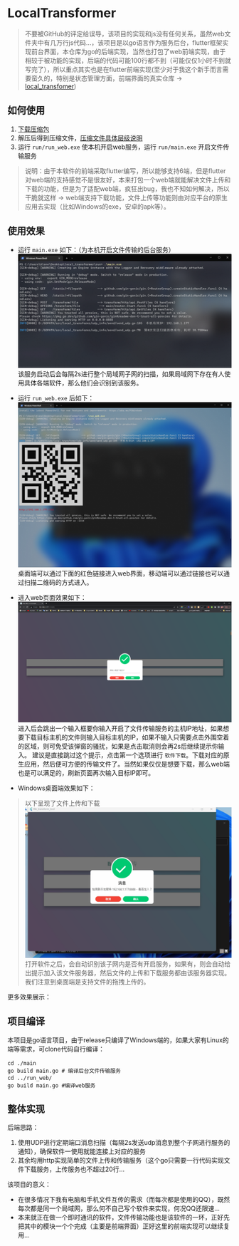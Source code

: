 # LocalTransformer
> 不要被GitHub的评定给误导，该项目的实现和js没有任何关系，虽然web文件夹中有几万行js代码...，该项目是以go语言作为服务后台，flutter框架实现前台界面，本仓库为go的后端实现，当然也打包了web前端实现，由于相较于被功能的实现，后端的代码可能100行都不到（可能仅仅1小时不到就写完了），所以重点其实也是在flutter前端实现(至少对于我这个新手而言需要蛮久的，特别是状态管理方面，前端界面的真实仓库 -> [local_transfomer](https://github.com/ACking-you/local_transformer))
## 如何使用
1. [下载压缩包](https://up.woozooo.com/mydisk.php)
2. 解压后得到压缩文件，[压缩文件具体层级说明](https://github.com/ACking-you/go-transform/releases/tag/1.0)
3. 运行 `run/run_web.exe` 使本机开启web服务，运行 `run/main.exe` 开启文件传输服务
> 说明：由于本软件的前端采取flutter编写，所以能够支持6端，但是flutter对web端的支持感觉不是很友好，本来打包一个web端就能解决文件上传和下载的功能，但是为了适配web端，疯狂出bug，我也不知如何解决，所以干脆就这样 -> web端支持下载功能，文件上传等功能则由对应平台的原生应用去实现（比如Windows的exe，安卓的apk等）。

## 使用效果
* 运行 `main.exe` 如下：（为本机开启文件传输的后台服务）
![main](./doc/main.png)
该服务启动后会每隔2s进行整个局域网子网的扫描，如果局域网下存在有人使用具体各端软件，那么他们会识别到该服务。
* 运行 `run_web.exe` 后如下：
![终端效果](./doc/web_terminal.png)
桌面端可以通过下面的红色链接进入web界面，移动端可以通过链接也可以通过扫描二维码的方式进入。

* 进入web页面效果如下：
![web页面](./doc/web.png)
进入后会跳出一个输入框要你输入开启了文件传输服务的主机IP地址，如果想要下载目标主机的文件则输入目标主机的IP，如果不输入只需要点击外围空着的区域，则可免受该弹窗的骚扰，如果是点击取消则会再2s后继续提示你输入。
建议是直接跳过这个提示，点击第一个选项进行 `软件下载`。下载对应的原生应用，然后便可方便的传输文件了。当然如果仅仅是想要下载，那么web端也是可以满足的，刷新页面再次输入目标IP即可。
* Windows桌面端效果如下：
> 以下呈现了文件上传和下载
![windows页面](./doc/windows.gif)
打开软件之后，会自动识别该子网内是否有开启服务，如果有，则会自动给出提示加入该文件服务器，然后文件的上传和下载服务都由该服务器实现。我们注意到桌面端是支持文件的拖拽上传的。

更多效果展示：
## 项目编译
本项目是go语言项目，由于release只编译了Windows端的，如果大家有Linux的端等需求，可clone代码自行编译：

```shell
cd ./main
go build main.go # 编译后台文件传输服务
cd ../run_web/
go build main.go #编译web服务
```

## 整体实现
后端思路：
1. 使用UDP进行定期端口消息扫描（每隔2s发送udp消息到整个子网进行服务的通知），确保软件一使用就能连接上对应的服务
2. 其余均用http实现简单的文件上传和传输服务（这个go只需要一行代码实现文件下载服务，上传服务也不超过20行...

该项目的意义：
* 在很多情况下我有电脑和手机文件互传的需求（而每次都是使用的QQ），既然每次都是同一个局域网，那么何不自己写个软件来实现，何况QQ还限速...
* 本来就正在做一个即时通讯的软件，文件传输功能也是该软件的一环，正好先把其中的模块一个个完成（主要是前端界面）正好这里的前端实现可以继续复用...
